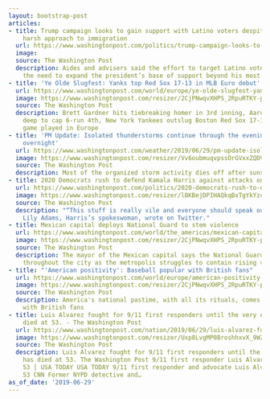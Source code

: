 ```yaml
---
layout: bootstrap-post
articles:
- title: Trump campaign looks to gain support with Latino voters despite president’s
    harsh approach to immigration
  url: https://www.washingtonpost.com/politics/trump-campaign-looks-to-gain-support-with-latino-voters-despite-presidents-harsh-approach-to-immigration/2019/06/29/41aa413e-9776-11e9-a027-c571fd3d394d_story.html
  image: 
  source: The Washington Post
  description: Aides and advisers said the effort to target Latino voters reflects
    the need to expand the president’s base of support beyond his most fervent backers.
- title: 'Ye Olde Slugfest: Yanks top Red Sox 17-13 in MLB Euro debut'
  url: https://www.washingtonpost.com/world/europe/ye-olde-slugfest-yanks-top-red-sox-17-13-in-mlb-euro-debut/2019/06/29/57e7e7d4-9aba-11e9-9a16-dc551ea5a43b_story.html
  image: https://www.washingtonpost.com/resizer/2CjPNwqvXHPS_2RpuRTKY-p3eVo=/1484x0/www.washingtonpost.com/pb/resources/img/twp-social-share.png
  source: The Washington Post
  description: Brett Gardner hits tiebreaking homer in 3rd inning, Aaron Judge goes
    deep to cap 6-run 4th, New York Yankees outslug Boston Red Sox 17-13 in 1st MLB
    game played in Europe
- title: 'PM Update: Isolated thunderstorms continue through the evening hours, clearing
    overnight'
  url: https://www.washingtonpost.com/weather/2019/06/29/pm-update-isolated-thunderstorms-continue-through-evening-hours-clearing-overnight/
  image: https://www.washingtonpost.com/resizer/Vv6oubmuqvpssOrGVxxZQDVytTY=/1484x0/arc-anglerfish-washpost-prod-washpost.s3.amazonaws.com/public/HCBNDJL5URA2NO3WLLECECHYYY.jpg
  source: The Washington Post
  description: Most of the organized storm activity dies off after sunset.
- title: 2020 Democrats rush to defend Kamala Harris against attacks on her blackness
  url: https://www.washingtonpost.com/politics/2020-democrats-rush-to-defend-kamala-harris-against-attacks-on-her-blackness/2019/06/29/5978549c-9aa3-11e9-830a-21b9b36b64ad_story.html
  image: https://www.washingtonpost.com/resizer/lBKBejDPIHAQkqBxTgYkYzcdxFk=/1484x0/arc-anglerfish-washpost-prod-washpost.s3.amazonaws.com/public/NDYPMYU2VYI6TAYKEG43G23EVU.jpg
  source: The Washington Post
  description: "“This stuff is really vile and everyone should speak out against it,”
    Lily Adams, Harris’s spokeswoman, wrote on Twitter."
- title: Mexican capital deploys National Guard to stem violence
  url: https://www.washingtonpost.com/world/the_americas/mexican-capital-deploys-national-guard-to-stem-violence/2019/06/29/2faf41f2-9ab7-11e9-9a16-dc551ea5a43b_story.html
  image: https://www.washingtonpost.com/resizer/2CjPNwqvXHPS_2RpuRTKY-p3eVo=/1484x0/www.washingtonpost.com/pb/resources/img/twp-social-share.png
  source: The Washington Post
  description: The mayor of the Mexican capital says the National Guard will be deployed
    throughout the city as the metropolis struggles to contain rising violent crime
- title: "'American positivity': Baseball popular with British fans"
  url: https://www.washingtonpost.com/world/europe/american-positivity-baseball-popular-with-british-fans/2019/06/29/2a0c5dfc-9ab2-11e9-9a16-dc551ea5a43b_story.html
  image: https://www.washingtonpost.com/resizer/2CjPNwqvXHPS_2RpuRTKY-p3eVo=/1484x0/www.washingtonpost.com/pb/resources/img/twp-social-share.png
  source: The Washington Post
  description: America's national pastime, with all its rituals, comes up a winner
    with British fans
- title: Luis Alvarez fought for 9/11 first responders until the very end. He has
    died at 53. - The Washington Post
  url: https://www.washingtonpost.com/nation/2019/06/29/luis-alvarez-fought-first-responders-who-became-sick-he-has-died/
  image: https://www.washingtonpost.com/resizer/Uxp8LvgMP0BroshhxvX_9WZrqeE=/1484x0/arc-anglerfish-washpost-prod-washpost.s3.amazonaws.com/public/XULTZNUMOAI6TNXUAMZVMUBNZY.jpg
  source: The Washington Post
  description: Luis Alvarez fought for 9/11 first responders until the very end. He
    has died at 53. The Washington Post 9/11 first responder Luis Alvarez dies at
    53 | USA TODAY USA TODAY 9/11 first responder and advocate Luis Alvarez dies at
    53 CNN Former NYPD detective and…
as_of_date: '2019-06-29'
---
```


